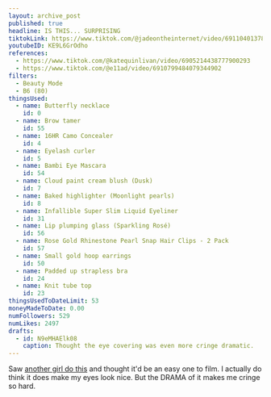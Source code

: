 ```yaml
---
layout: archive_post
published: true
headline: IS THIS... SURPRISING
tiktokLink: https://www.tiktok.com/@jadeontheinternet/video/6911040137820507398
youtubeID: KE9L6GrOdho
references:
  - https://www.tiktok.com/@katequinlivan/video/6905214438777900293
  - https://www.tiktok.com/@e11ad/video/6910799484079344902
filters:
  - Beauty Mode
  - B6 (80)
thingsUsed:
  - name: Butterfly necklace
    id: 0
  - name: Brow tamer
    id: 55
  - name: 16HR Camo Concealer
    id: 4
  - name: Eyelash curler
    id: 5
  - name: Bambi Eye Mascara
    id: 54
  - name: Cloud paint cream blush (Dusk)
    id: 7
  - name: Baked highlighter (Moonlight pearls)
    id: 8
  - name: Infallible Super Slim Liquid Eyeliner
    id: 31
  - name: Lip plumping glass (Sparkling Rosé)
    id: 56
  - name: Rose Gold Rhinestone Pearl Snap Hair Clips - 2 Pack
    id: 57
  - name: Small gold hoop earrings
    id: 50
  - name: Padded up strapless bra
    id: 24
  - name: Knit tube top
    id: 23
thingsUsedToDateLimit: 53
moneyMadeToDate: 0.00
numFollowers: 529
numLikes: 2497
drafts:
  - id: N9eMHAElk08
    caption: Thought the eye covering was even more cringe dramatic.
---
```


Saw [another girl do this](https://www.tiktok.com/@katequinlivan/video/6905214438777900293) and thought it'd be an easy one to film. I actually do think it does make my eyes look nice. But the DRAMA of it makes me cringe so hard.

